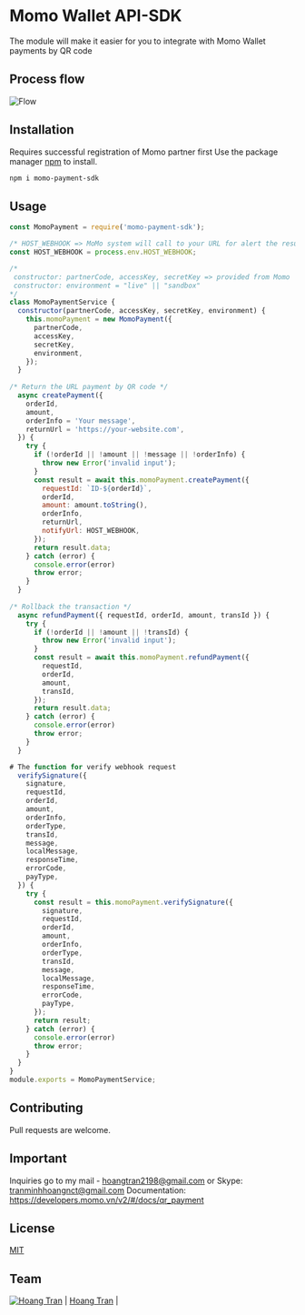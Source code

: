 # Momo Wallet API-SDK

The module will make it easier for you to integrate with Momo Wallet payments by QR code

## Process flow
![Flow](https://raw.githubusercontent.com/hoangtran2/momo-payment-sdk/main/process-flow.png)

## Installation
Requires successful registration of Momo partner first
Use the package manager [npm](https://www.npmjs.com/) to install.

```bash
npm i momo-payment-sdk
```

## Usage
```javascript
const MomoPayment = require('momo-payment-sdk');

/* HOST_WEBHOOK => MoMo system will call to your URL for alert the result */
const HOST_WEBHOOK = process.env.HOST_WEBHOOK;

/*
 constructor: partnerCode, accessKey, secretKey => provided from Momo
 constructor: environment = "live" || "sandbox"
*/
class MomoPaymentService {
  constructor(partnerCode, accessKey, secretKey, environment) {
    this.momoPayment = new MomoPayment({
      partnerCode,
      accessKey,
      secretKey,
      environment,
    });
  }
  
/* Return the URL payment by QR code */
  async createPayment({
    orderId,
    amount,
    orderInfo = 'Your message',
    returnUrl = 'https://your-website.com',
  }) {
    try {
      if (!orderId || !amount || !message || !orderInfo) {
        throw new Error('invalid input');
      }
      const result = await this.momoPayment.createPayment({
        requestId: `ID-${orderId}`,
        orderId,
        amount: amount.toString(),
        orderInfo,
        returnUrl,
        notifyUrl: HOST_WEBHOOK,
      });
      return result.data;
    } catch (error) {
      console.error(error)
      throw error;
    }
  }
  
/* Rollback the transaction */
  async refundPayment({ requestId, orderId, amount, transId }) {
    try {
      if (!orderId || !amount || !transId) {
        throw new Error('invalid input');
      }
      const result = await this.momoPayment.refundPayment({
        requestId,
        orderId,
        amount,
        transId,
      });
      return result.data;
    } catch (error) {
      console.error(error)
      throw error;
    }
  }

# The function for verify webhook request
  verifySignature({
    signature,
    requestId,
    orderId,
    amount,
    orderInfo,
    orderType,
    transId,
    message,
    localMessage,
    responseTime,
    errorCode,
    payType,
  }) {
    try {
      const result = this.momoPayment.verifySignature({
        signature,
        requestId,
        orderId,
        amount,
        orderInfo,
        orderType,
        transId,
        message,
        localMessage,
        responseTime,
        errorCode,
        payType,
      });
      return result;
    } catch (error) {
      console.error(error)
      throw error;
    }
  }
}
module.exports = MomoPaymentService;
```

## Contributing
Pull requests are welcome.

## Important
Inquiries go to my mail - hoangtran2198@gmail.com or Skype: tranminhhoangnct@gmail.com 
Documentation: https://developers.momo.vn/v2/#/docs/qr_payment

## License
[MIT](https://choosealicense.com/licenses/mit/)

## Team
[![Hoang Tran](https://github.com/hoangtran2.png?size=100)](https://github.com/hoangtran2)
| [Hoang Tran](https://bitinn.net/) |                                          